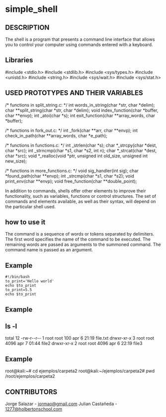 # simple_shell

## DESCRIPTION

The shell is a program that presents a command line interface that allows you to control your computer using commands entered with a keyboard.

## Libraries

#include <stdio.h>
#include <stdlib.h>
#include <sys/types.h>
#include <unistd.h>
#include <string.h>
#include <sys/wait.h>
#include <sys/stat.h>

## USED PROTOTYPES AND THEIR VARIABLES

/* functions in split_string.c: */
int words_in_string(char *str, char *delim);
char **split_string(char *str, char *delim);
void index_function(char *buffer, char **envp);
int _atoi(char *s);
int exit_function(char **array_words, char *buffer);

/* functions in fork_out.c: */
int _fork(char **arr, char **envp);
int check_in_path(char **array_words, char *e_path);

/* functions in functions.c: */
int _strlen(char *s);
char *_strcpy(char *dest, char *src);
int _strncmp(char *s1, char *s2, int n);
char *_strcat(char *dest, char *src);
void *_realloc(void *ptr, unsigned int old_size, unsigned int new_size);

/* functions in more_functions.c: */
void sig_handler(int sig);
char *found_path(char **envp);
int _strcmp(char *s1, char *s2);
void print_env(char **envp);
void free_function(char **double_point);

In addition to commands, shells offer other elements to improve their functionality, such as variables, functions or control structures. The set of commands and elements available, as well as their syntax, will depend on the particular shell used.

## how to use it

The command is a sequence of words or tokens
separated by delimiters. The first word
specifies the name
of the command to be executed. The remaining words are passed as arguments to the summoned command.
The command name is passed as an argument.

## Example

	#!/bin/bash
	to_print='Hello world'
	echo $to_print
	to_print=5.5
	echo $to_print

## Example

## ls -l

total 12
-rw-r--r-- 1 root root  100 apr  6 21:19 file.txt
drwxr-xr-x 3 root root 4096 apr  7 01:44 file2
drwxr-xr-x 2 root root 4096 apr  6 22:19 file3

## Example

root@kali:~# cd ejemplos/carpeta2
root@kali:~/ejemplos/carpeta2# pwd
/root/ejemplos/carpeta2
 

## CONTRIBUTORS

Jorge Salazar - jormao@gmail.com
Julian Castañeda - 1277@holbertonschool.com
